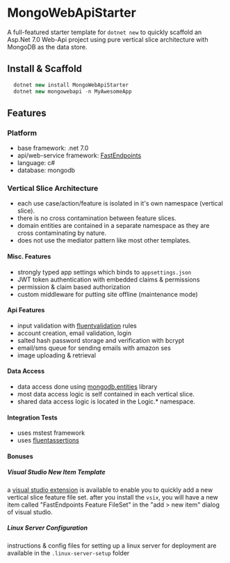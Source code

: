 # MongoWebApiStarter
A full-featured starter template for `dotnet new` to quickly scaffold an Asp.Net 7.0 Web-Api project using pure vertical slice architecture with MongoDB as the data store.

## Install & Scaffold
```csharp
  dotnet new install MongoWebApiStarter
  dotnet new mongowebapi -n MyAwesomeApp
```

## Features

### Platform
- base framework: .net 7.0
- api/web-service framework: [FastEndpoints](https://fast-endpoints.com/)
- language: c#
- database: mongodb

### Vertical Slice Architecture
- each use case/action/feature is isolated in it's own namespace (vertical slice).
- there is no cross contamination between feature slices.
- domain entities are contained in a separate namespace as they are cross contaminating by nature.
- does not use the mediator pattern like most other templates.

#### Misc. Features
- strongly typed app settings which binds to `appsettings.json`
- JWT token authentication with embedded claims & permissions
- permission & claim based authorization
- custom middleware for putting site offline (maintenance mode)

#### Api Features
- input validation with [fluentvalidation](https://fluentvalidation.net/) rules
- account creation, email validation, login
- salted hash password storage and verification with bcrypt
- email/sms queue for sending emails with amazon ses
- image uploading & retrieval

#### Data Access
- data access done using [mongodb.entities](https://mongodb-entities.com/) library
- most data access logic is self contained in each vertical slice.
- shared data access logic is located in the Logic.* namespace.

#### Integration Tests
- uses mstest framework
- uses [fluentassertions](https://fluentassertions.com/)

#### Bonuses

##### Visual Studio New Item Template
a [visual studio extension](https://marketplace.visualstudio.com/items?itemName=dj-nitehawk.FastEndpoints) is available to enable you to quickly add a new vertical slice feature file set.
after you install the `vsix`, you will have a new item called "FastEndpoints Feature FileSet" in the "add > new item" dialog of visual studio.

##### Linux Server Configuration
instructions & config files for setting up a linux server for deployment are available in the `.linux-server-setup` folder